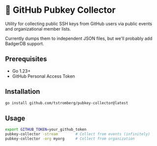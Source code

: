 # 🔑 GitHub Pubkey Collector

Utility for collecting public SSH keys from GitHub users via public events and organizational member lists.

Currently dumps them to independent JSON files, but we'll probably add BadgerDB support.

## Prerequisites
- Go 1.23+
- GitHub Personal Access Token

## Installation

```bash
go install github.com/tstromberg/pubkey-collector@latest
```

## Usage

```bash
export GITHUB_TOKEN=your_github_token
pubkey-collector -stream        # Collect from events (infinitely)
pubkey-collector -org myorg     # Collect from organization
```
